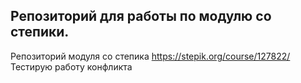 ## Репозиторий для работы по модулю со степики.
Репозиторий модуля со степика https://stepik.org/course/127822/
Тестирую работу конфликта